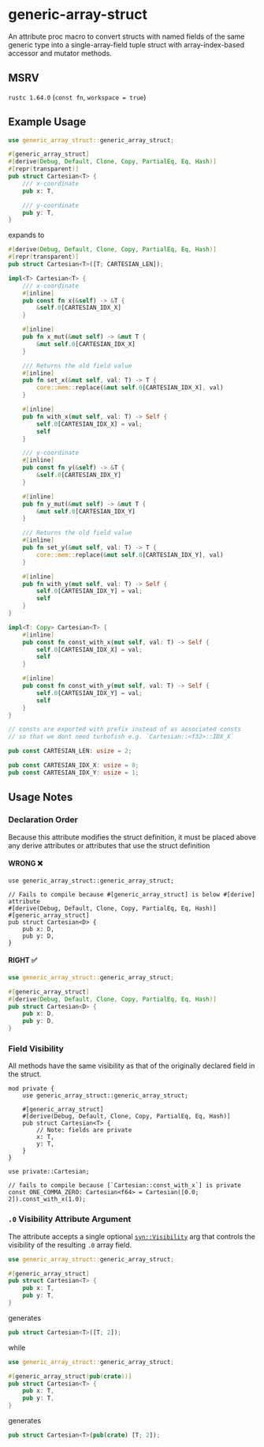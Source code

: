 # generic-array-struct

An attribute proc macro to convert structs with named fields of the same generic type into a single-array-field tuple struct with array-index-based accessor and mutator methods.

## MSRV

`rustc 1.64.0` (`const fn`, `workspace = true`)

## Example Usage

```rust
use generic_array_struct::generic_array_struct;

#[generic_array_struct]
#[derive(Debug, Default, Clone, Copy, PartialEq, Eq, Hash)]
#[repr(transparent)]
pub struct Cartesian<T> {
    /// x-coordinate
    pub x: T,

    /// y-coordinate
    pub y: T,
}
```

expands to

```rust
#[derive(Debug, Default, Clone, Copy, PartialEq, Eq, Hash)]
#[repr(transparent)]
pub struct Cartesian<T>([T; CARTESIAN_LEN]);

impl<T> Cartesian<T> {
    /// x-coordinate
    #[inline]
    pub const fn x(&self) -> &T {
        &self.0[CARTESIAN_IDX_X]
    }

    #[inline]
    pub fn x_mut(&mut self) -> &mut T {
        &mut self.0[CARTESIAN_IDX_X]
    }

    /// Returns the old field value
    #[inline]
    pub fn set_x(&mut self, val: T) -> T {
        core::mem::replace(&mut self.0[CARTESIAN_IDX_X], val)
    }

    #[inline]
    pub fn with_x(mut self, val: T) -> Self {
        self.0[CARTESIAN_IDX_X] = val;
        self
    }

    /// y-coordinate
    #[inline]
    pub const fn y(&self) -> &T {
        &self.0[CARTESIAN_IDX_Y]
    }

    #[inline]
    pub fn y_mut(&mut self) -> &mut T {
        &mut self.0[CARTESIAN_IDX_Y]
    }

    /// Returns the old field value
    #[inline]
    pub fn set_y(&mut self, val: T) -> T {
        core::mem::replace(&mut self.0[CARTESIAN_IDX_Y], val)
    }

    #[inline]
    pub fn with_y(mut self, val: T) -> Self {
        self.0[CARTESIAN_IDX_Y] = val;
        self
    }
}

impl<T: Copy> Cartesian<T> {
    #[inline]
    pub const fn const_with_x(mut self, val: T) -> Self {
        self.0[CARTESIAN_IDX_X] = val;
        self
    }

    #[inline]
    pub const fn const_with_y(mut self, val: T) -> Self {
        self.0[CARTESIAN_IDX_Y] = val;
        self
    }
}

// consts are exported with prefix instead of as associated consts
// so that we dont need turbofish e.g. `Cartesian::<f32>::IDX_X`

pub const CARTESIAN_LEN: usize = 2;

pub const CARTESIAN_IDX_X: usize = 0;
pub const CARTESIAN_IDX_Y: usize = 1;
```

## Usage Notes

### Declaration Order

Because this attribute modifies the struct definition, it must be placed above any derive attributes or attributes that use the struct definition

#### WRONG ❌

```rust,compile_fail,E0609
use generic_array_struct::generic_array_struct;

// Fails to compile because #[generic_array_struct] is below #[derive] attribute
#[derive(Debug, Default, Clone, Copy, PartialEq, Eq, Hash)]
#[generic_array_struct]
pub struct Cartesian<D> {
    pub x: D,
    pub y: D,
}
```

#### RIGHT ✅

```rust
use generic_array_struct::generic_array_struct;

#[generic_array_struct]
#[derive(Debug, Default, Clone, Copy, PartialEq, Eq, Hash)]
pub struct Cartesian<D> {
    pub x: D,
    pub y: D,
}
```

### Field Visibility

All methods have the same visibility as that of the originally declared field in the struct.

```rust,compile_fail,E0624
mod private {
    use generic_array_struct::generic_array_struct;

    #[generic_array_struct]
    #[derive(Debug, Default, Clone, Copy, PartialEq, Eq, Hash)]
    pub struct Cartesian<T> {
        // Note: fields are private
        x: T,
        y: T,
    }
}

use private::Cartesian;

// fails to compile because [`Cartesian::const_with_x`] is private
const ONE_COMMA_ZERO: Cartesian<f64> = Cartesian([0.0; 2]).const_with_x(1.0);
```

### `.0` Visibility Attribute Argument

The attribute accepts a single optional [`syn::Visibility`](`syn::Visibility`) arg that controls the visibility of the resulting `.0` array field. 

```rust
use generic_array_struct::generic_array_struct;

#[generic_array_struct]
pub struct Cartesian<T> {
    pub x: T,
    pub y: T,
}
```

generates

```rust
pub struct Cartesian<T>([T; 2]);
```

while

```rust
use generic_array_struct::generic_array_struct;

#[generic_array_struct(pub(crate))]
pub struct Cartesian<T> {
    pub x: T,
    pub y: T,
}
```

generates

```rust
pub struct Cartesian<T>(pub(crate) [T; 2]);
```
